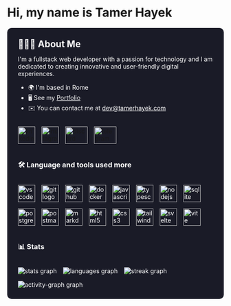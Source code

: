 # Hi, my name is Tamer Hayek

<div style="background-color: #1A1B27; color: #fff !important; padding: 25px; border-radius: 10px; display: flex; flex-direction: column; gap: 15px;">

  <div>
    <h2 style="color: #fff !important; margin: 0;">👨🏻‍💻 About Me</h2>
    <p>
      I'm a fullstack web developer with a passion for technology and I am dedicated to creating innovative and user-friendly digital experiences.
    </p>
    <ul>
      <li>🌍 I'm based in Rome</li>
      <li>🖥️ See my <a style='color: #fff; text-decoration: underline;' href="https://tamerhayek.com">Portfolio</a></li>
      <li>✉️ You can contact me at <a style='color: #fff; text-decoration: underline;' href="mailto:dev@tamerhayek.com">dev@tamerhayek.com</a></li>
    </ul>
  </div>

  <div style="display: flex; flex-wrap: wrap; gap: 15px;">
    <a href="https://tamerhayek.com/linkedin" target="_blank">
      <img src="https://raw.githubusercontent.com/maurodesouza/profile-readme-generator/master/src/assets/icons/social/linkedin/default.svg" width="40" height="40" alt="linkedin logo"  />
    </a>
    <a href="https://tamerhayek.com/instagram" target="_blank">
      <img src="https://raw.githubusercontent.com/maurodesouza/profile-readme-generator/master/src/assets/icons/social/instagram/default.svg" width="40" height="40" alt="instagram logo"  />
    </a>
    <a href="https://tamerhayek.com/discord" target="_blank">
       <img src="https://raw.githubusercontent.com/maurodesouza/profile-readme-generator/master/src/assets/icons/social/discord/default.svg" width="52" height="40" alt="discord logo"  />
    </a>
    <a href="https://tamerhayek.com/telegram" target="_blank">
      <img src="https://raw.githubusercontent.com/maurodesouza/profile-readme-generator/master/src/assets/icons/social/telegram/default.svg" width="52" height="40" alt="telegram logo"  />
    </a>
  </div>

  <h3 style="color: #fff !important;">🛠 Language and tools used more</h3>

  <div style="display: flex; flex-wrap: wrap; gap: 15px;">
    <img src="https://cdn.simpleicons.org/visualstudiocode/007ACC" height="40" alt="vscode logo"  />
    <img src="https://skillicons.dev/icons?i=git" height="40" alt="git logo"  />
    <img src="https://skillicons.dev/icons?i=github" height="40" alt="github logo"  />
    <img src="https://skillicons.dev/icons?i=docker" height="40" alt="docker logo"  />
    <img src="https://skillicons.dev/icons?i=js" height="40" alt="javascript logo"  />
    <img src="https://skillicons.dev/icons?i=ts" height="40" alt="typescript logo"  />
    <img src="https://skillicons.dev/icons?i=nodejs" height="40" alt="nodejs logo"  />
    <img src="https://cdn.jsdelivr.net/gh/devicons/devicon/icons/sqlite/sqlite-original.svg" height="40" alt="sqlite logo"  />
    <img src="https://skillicons.dev/icons?i=postgres" height="40" alt="postgresql logo"  />
    <img src="https://cdn.simpleicons.org/postman/FF6C37" height="40" alt="postman logo"  />
    <img src="https://skillicons.dev/icons?i=md" height="40" alt="markdown logo"  />
    <img src="https://skillicons.dev/icons?i=html" height="40" alt="html5 logo"  />
    <img src="https://skillicons.dev/icons?i=css" height="40" alt="css3 logo"  />
    <img src="https://cdn.simpleicons.org/tailwindcss/06B6D4" height="40" alt="tailwindcss logo"  />
    <img src="https://cdn.jsdelivr.net/gh/devicons/devicon/icons/svelte/svelte-original.svg" height="40" alt="svelte logo"  />
    <img src="https://skillicons.dev/icons?i=vite" height="40" alt="vite logo"  />
  </div>

  <h3 style="color: #fff !important;">📊 Stats</h3>

  <div style="display: flex; flex-wrap: wrap; gap: 15px;">
    <img src="https://github-readme-stats.vercel.app/api?username=tamerhayek&hide_title=false&hide_rank=false&show_icons=true&include_all_commits=true&count_private=true&disable_animations=false&theme=tokyonight&locale=en&hide_border=false&order=1" alt="stats graph"  />
    <img src="https://github-readme-stats.vercel.app/api/top-langs?username=tamerhayek&locale=en&hide_title=false&layout=compact&card_width=320&langs_count=6&theme=tokyonight&hide_border=false&order=2"  alt="languages graph"  />
    <img src="https://streak-stats.demolab.com?user=tamerhayek&locale=en&mode=weekly&theme=tokyonight&hide_border=false&border_radius=5&date_format=j%20M%5B%20Y%5D&order=3" alt="streak graph"  />
    <img src="https://github-readme-activity-graph.vercel.app/graph?username=tamerhayek&radius=16&theme=tokyo-night&area=true&order=5" alt="activity-graph graph"  />
  </div>
</div>